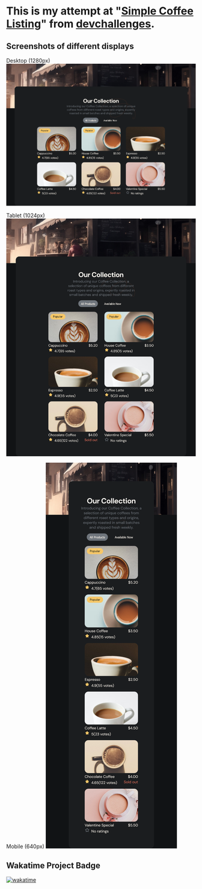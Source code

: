 # This is my attempt at "[Simple Coffee Listing](https://devchallenges.io/challenge/simple-coffee-listing)" from [devchallenges](https://devchallenges.io/).

## Screenshots of different displays

Desktop (1280px)
![](https://github.com/YoonadiMon/dccl--frontend-simple-coffee-listing/blob/main/SimpleCoffeeListing_DesktopView.png?raw=true)

Tablet (1024px)
![](https://github.com/YoonadiMon/dccl--frontend-simple-coffee-listing/blob/main/SimpleCoffeeListing_TabletView.png?raw=true)

Mobile (640px)
![](https://github.com/YoonadiMon/dccl--frontend-simple-coffee-listing/blob/main/SimpleCoffeeListing_MobileView.png?raw=true)

## Wakatime Project Badge
[![wakatime](https://wakatime.com/badge/user/018e0ede-5109-4231-a915-219f103a6ca7/project/659e9225-fa6d-46cf-915d-ec55bf13bac6.svg)](https://wakatime.com/badge/user/018e0ede-5109-4231-a915-219f103a6ca7/project/659e9225-fa6d-46cf-915d-ec55bf13bac6)

